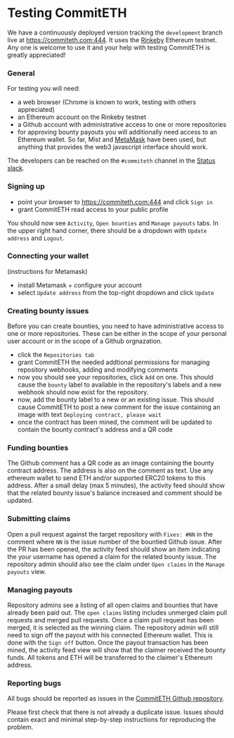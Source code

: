 # Testing CommitETH

We have a continuously deployed version tracking the `development` branch live at https://commiteth.com:444. It uses the [Rinkeby](https://rinkeby.io/) Ethereum testnet. Any one is welcome to use it and your help with testing CommitETH is greatly appreciated!

### General

For testing you will need:
* a web browser (Chrome is known to work, testing with others appreciated)
* an Ethereum account on the Rinkeby testnet
* a Github account with administrative access to one or more repositories
* for approving bounty payouts you will additionally need access to an Ethereum wallet. So far, Mist and [MetaMask](https://metamask.io/) have been used, but anything that provides the web3 javascript interface should work.

The developers can be reached on the `#commiteth` channel in the [Status slack](http://slack.status.im/).

### Signing up

* point your browser to https://commiteth.com:444 and click `Sign in`
* grant CommitETH read access to your public profile

You should now see `Activity`, `Open bounties` and `Manage payouts` tabs. In the upper right hand corner, there should be a dropdown with `Update address` and `Logout`.


### Connecting your wallet

(instructions for Metamask)
* install Metamask + configure your account
* select `Update address` from the top-right dropdown and click `Update`


### Creating bounty issues

Before you can create bounties, you need to have administrative access to one or more repositories. These can be either in the scope of your personal user account or in the scope of a Github orgnazation.

* click the `Repositories tab`
* grant CommitETH the needed addtional permissions for managing repository webhooks, adding and modifying comments
* now you should see your repositories, click `Add` on one. This should cause the `bounty` label to available in the repository's labels and a new webhook should now exist for the repository.
* now, add the bounty label to a new or an existing issue. This should cause CommitETH to post a new comment for the issue containing an image with text `Deploying contract, please wait`
* once the contract has been mined, the comment will be updated to contain the bounty contract's address and a QR code


### Funding bounties

The Github comment has a QR code as an image containing the bounty contract address. The address is also on the comment as text. Use any ethereum wallet to send ETH and/or supported ERC20 tokens to this address. After a small delay (max 5 minutes), the activity feed should show that the related bounty issue's balance increased and comment should be updated.

### Submitting claims

Open a pull request against the target repository with `Fixes: #NN` in the comment where `NN` is the issue number of the bountied Github issue. After the PR has been opened, the activity feed should show an item indicating the your username has opened a claim for the related bounty issue. The repository admin should also see the claim under `Open claims` in the `Manage payouts` view.

### Managing payouts

Repository admins see a listing of all open claims and bounties that have already been paid out. The `open claims` listing includes unmerged claim pull requests and merged pull requests. Once a claim pull request has been merged, it is selected as the winning claim. The repository admin will still need to sign off the payout with his connected Ethereum wallet. This is done with the `Sign off` button. Once the payout transaction has been mined, the activity feed view will show that the claimer received the bounty funds. All tokens and ETH will be transferred to the claimer's Ethereum address.

### Reporting bugs

All bugs should be reported as issues in the [CommitETH Github repository](https://github.com/status-im/commiteth/issues).

Please first check that there is not already a duplicate issue. Issues should contain exact and minimal step-by-step instructions for reproducing the problem.
